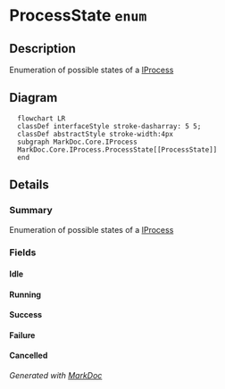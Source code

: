 # ProcessState `enum`

## Description
Enumeration of possible states of a [IProcess](./markdoccore-IProcess)

## Diagram
```mermaid
  flowchart LR
  classDef interfaceStyle stroke-dasharray: 5 5;
  classDef abstractStyle stroke-width:4px
  subgraph MarkDoc.Core.IProcess
  MarkDoc.Core.IProcess.ProcessState[[ProcessState]]
  end
```

## Details
### Summary
Enumeration of possible states of a [IProcess](./markdoccore-IProcess)

### Fields
#### Idle


#### Running


#### Success


#### Failure


#### Cancelled


*Generated with* [*MarkDoc*](https://github.com/hailstorm75/MarkDoc.Core)
